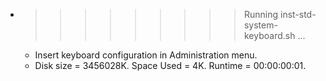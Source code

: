 * >>>>>>>>> Running inst-std-system-keyboard.sh ...
  * Insert keyboard configuration in Administration menu.
  * Disk size = 3456028K. Space Used = 4K. Runtime = 00:00:00:01.

